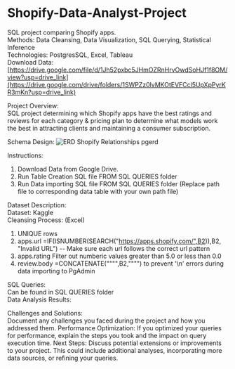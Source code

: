 # Shopify-Data-Analyst-Project
SQL project comparing Shopify apps. <br/>
Methods: Data Cleansing, Data Visualization, SQL Querying, Statistical Inference <br/>
Technologies: PostgresSQL, Excel, Tableau <br/>
Download Data: [https://drive.google.com/file/d/1Jh52pxbc5JHmOZRnHrvOwdSoHJf1f8OM/view?usp=drive_link](https://drive.google.com/drive/folders/1SWPZz0lvMKOtEVFCcl5UpXpPyrKR3mKn?usp=drive_link) <br/>


Project Overview: <br/>
  SQL project determining which Shopify apps have the best ratings and reviews for each category &amp; pricing plan to determine what models work the best in attracting clients and maintaining a consumer subscription. <br/>

    
Schema Design:
![ERD Shopify Relationships pgerd](https://github.com/joshuanc1/Shopify-Data-Analyst-Project/assets/108759536/693cc8fb-d91d-48dc-aadb-19663390bf3f)


Instructions: <br/>
  1. Download Data from Google Drive. <br/>
  2. Run Table Creation SQL file FROM SQL QUERIES folder <br/>
  3. Run Data importing SQL file FROM SQL QUERIES folder (Replace path file to corresponding data table with your own path file) <br/>


Dataset Description: <br/>
Dataset: Kaggle <br/>
Cleansing Process: (Excel) <br/>
  1. UNIQUE rows <br/>
  2. apps.url  =IF(ISNUMBER(SEARCH("https://apps.shopify.com/",B2)),B2, "Invalid URL")      -- Make sure each url follows the correct url pattern <br/>
  3. apps.rating Filter out numberic values greater than 5.0 or less than 0.0 <br/>
  3. review.body =CONCATENATE("""",B2,"""") to prevent '\n' errors during data importing to PgAdmin <br/>

SQL Queries: <br/>
  Can be found in SQL QUERIES folder <br/>
Data Analysis Results: <br/>
  
Challenges and Solutions: <br/>
  Document any challenges you faced during the project and how you addressed them.
Performance Optimization:
  If you optimized your queries for performance, explain the steps you took and the impact on query execution time.
Next Steps:
  Discuss potential extensions or improvements to your project. This could include additional analyses, incorporating more data sources, or refining your queries.
